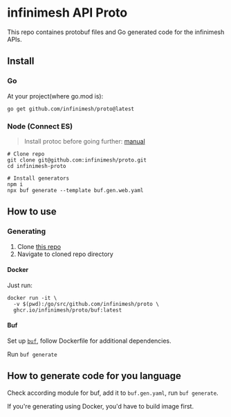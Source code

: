 # infinimesh API Proto

This repo containes protobuf files and Go generated code for the infinimesh APIs.

## Install

### Go

At your project(where go.mod is):

```shell
go get github.com/infinimesh/proto@latest
```

### Node (Connect ES)

> Install protoc before going further: [manual](https://grpc.io/docs/protoc-installation/)

```shell
# Clone repo
git clone git@github.com:infinimesh/proto.git
cd infinimesh-proto

# Install generators
npm i
npx buf generate --template buf.gen.web.yaml
```

## How to use

### Generating

1. Clone [this repo](github.com/infinimesh/proto)
2. Navigate to cloned repo directory

#### Docker

Just run:

```shell
docker run -it \
  -v $(pwd):/go/src/github.com/infinimesh/proto \
  ghcr.io/infinimesh/proto/buf:latest
```

#### Buf

Set up [`buf`](buf.build), follow Dockerfile for additional dependencies.

Run `buf generate`

## How to generate code for you language

Check according module for buf, add it to `buf.gen.yaml`, run `buf generate`.

If you're generating using Docker, you'd have to build image first.
